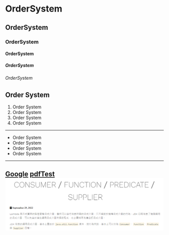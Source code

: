 # OrderSystem
## OrderSystem
### OrderSystem
#### OrderSystem
##### OrderSystem
###### OrderSystem
Order System
-------------------------------------------------------------------------------------
1. Order System
2. Order System
3. Order System
4. Order System
-------------------------------------------------------------------------------------
* Order System
* Order System
* Order System
* Order System
-------------------------------------------------------------------------------------
[Google](https://www.google.com.tw)
[pdfTest](Markdown.pdf)
![](images/1.png)
-------------------------------------------------------------------------------------

